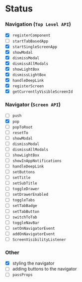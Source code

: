 # Status

### Navigation (`Top Level API`)

  - [x] `registerComponent`
  - [ ] `startTabBasedApp`
  - [x] `startSingleScreenApp`
  - [x] `showModal`
  - [x] `dismissModal`
  - [x] `dismissAllModals`
  - [x] `showLightBox`
  - [x] `dismissLightBox`
  - [x] `handleDeepLink`
  - [x] `registerScreen`
  - [x] `getCurrentlyVisibleScreenId`  

### Navigator (`Screen API`)

  - [ ] `push`
  - [x] `pop`
  - [ ] `popToRoot`
  - [ ] `resetTo`
  - [ ] `showModal`
  - [ ] `dismissModal`
  - [ ] `dismissAllModals`
  - [ ] `showLightBox`
  - [ ] `showInAppNotifications`
  - [ ] `handleDeepLink`
  - [ ] `setButtons`
  - [ ] `setTitle`
  - [ ] `setSubTitle`
  - [ ] `toggleDrawer`
  - [ ] `setDrawerEnabled`
  - [ ] `toggleTabs`
  - [ ] `setTabBadge`
  - [ ] `setTabButton`
  - [ ] `switchToTab`
  - [ ] `toggleNavBar`
  - [ ] `setOnNavigatorEvent`
  - [ ] `addOnNavigatorEvent`
  - [ ] `ScreenVisibilityListener`

### Other

  - [x] styling the navigator
  - [ ] adding buttons to the navigator
  - [ ] `passProps`
